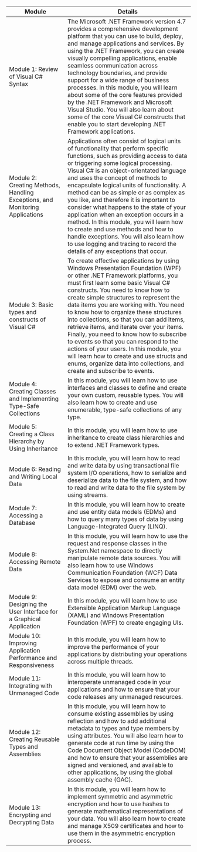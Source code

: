 
 
 Module | Details |
| --- | --- |
| Module 1: Review of Visual C# Syntax | The Microsoft .NET Framework version 4.7 provides a comprehensive development platform that you can use to build, deploy, and manage applications and services. By using the .NET Framework, you can create visually compelling applications, enable seamless communication across technology boundaries, and provide support for a wide range of business processes. In this module, you will learn about some of the core features provided by the .NET Framework and Microsoft Visual Studio. You will also learn about some of the core Visual C# constructs that enable you to start developing .NET Framework applications.  | --- |
| Module 2: Creating Methods, Handling Exceptions, and Monitoring Applications | Applications often consist of logical units of functionality that perform specific functions, such as providing access to data or triggering some logical processing. Visual C# is an object-orientated language and uses the concept of methods to encapsulate logical units of functionality. A method can be as simple or as complex as you like, and therefore it is important to consider what happens to the state of your application when an exception occurs in a method. In this module, you will learn how to create and use methods and how to handle exceptions. You will also learn how to use logging and tracing to record the details of any exceptions that occur. |
| Module 3: Basic types and constructs of Visual C# | To create effective applications by using Windows Presentation Foundation (WPF) or other .NET Framework platforms, you must first learn some basic Visual C# constructs. You need to know how to create simple structures to represent the data items you are working with. You need to know how to organize these structures into collections, so that you can add items, retrieve items, and iterate over your items. Finally, you need to know how to subscribe to events so that you can respond to the actions of your users. In this module, you will learn how to create and use structs and enums, organize data into collections, and create and subscribe to events. |
| Module 4: Creating Classes and Implementing Type-Safe Collections | In this module, you will learn how to use interfaces and classes to define and create your own custom, reusable types. You will also learn how to create and use enumerable, type-safe collections of any type. |
| Module 5: Creating a Class Hierarchy by Using Inheritance | In this module, you will learn how to use inheritance to create class hierarchies and to extend .NET Framework types. |
| Module 6: Reading and Writing Local Data | In this module, you will learn how to read and write data by using transactional file system I/O operations, how to serialize and deserialize data to the file system, and how to read and write data to the file system by using streams. |
| Module 7: Accessing a Database | In this module, you will learn how to create and use entity data models (EDMs) and how to query many types of data by using Language-Integrated Query (LINQ). |
| Module 8: Accessing Remote Data | In this module, you will learn how to use the request and response classes in the System.Net namespace to directly manipulate remote data sources. You will also learn how to use Windows Communication Foundation (WCF) Data Services to expose and consume an entity data model (EDM) over the web. |
| Module 9: Designing the User Interface for a Graphical Application| In this module, you will learn how to use Extensible Application Markup Language (XAML) and Windows Presentation Foundation (WPF) to create engaging UIs. |
| Module 10: Improving Application Performance and Responsiveness | In this module, you will learn how to improve the performance of your applications by distributing your operations across multiple threads. |
| Module 11: Integrating with Unmanaged Code | In this module, you will learn how to interoperate unmanaged code in your applications and how to ensure that your code releases any unmanaged resources. |
| Module 12: Creating Reusable Types and Assemblies | In this module, you will learn how to consume existing assemblies by using reflection and how to add additional metadata to types and type members by using attributes. You will also learn how to generate code at run time by using the Code Document Object Model (CodeDOM) and how to ensure that your assemblies are signed and versioned, and available to other applications, by using the global assembly cache (GAC). |
| Module 13: Encrypting and Decrypting Data | In this module, you will learn how to implement symmetric and asymmetric encryption and how to use hashes to generate mathematical representations of your data. You will also learn how to create and manage X509 certificates and how to use them in the asymmetric encryption process. |
